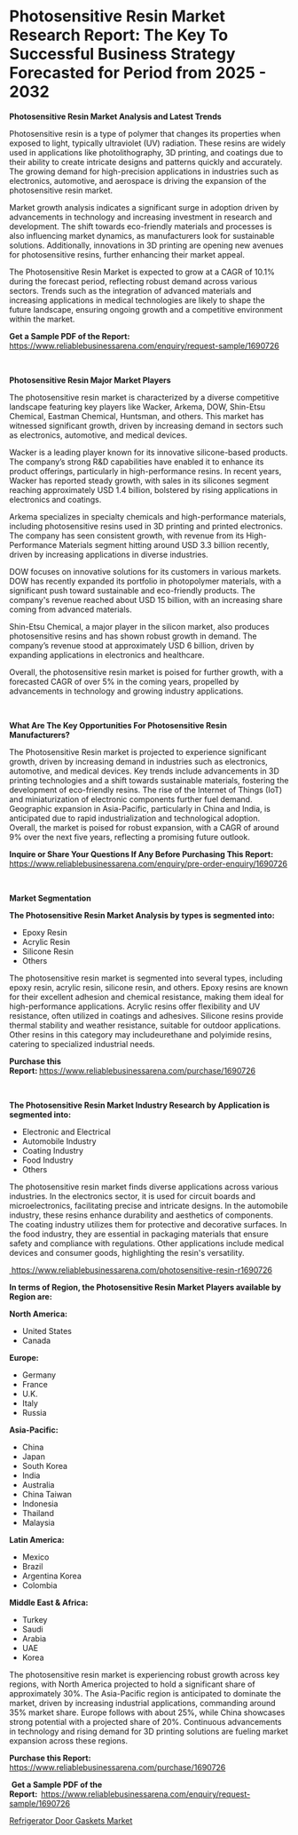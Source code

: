 <p><h1>Photosensitive Resin Market Research Report: The Key To Successful Business Strategy Forecasted for Period from 2025 - 2032</h1></p><p><strong>Photosensitive Resin Market Analysis and Latest Trends</strong></p>
<p><p>Photosensitive resin is a type of polymer that changes its properties when exposed to light, typically ultraviolet (UV) radiation. These resins are widely used in applications like photolithography, 3D printing, and coatings due to their ability to create intricate designs and patterns quickly and accurately. The growing demand for high-precision applications in industries such as electronics, automotive, and aerospace is driving the expansion of the photosensitive resin market.</p><p>Market growth analysis indicates a significant surge in adoption driven by advancements in technology and increasing investment in research and development. The shift towards eco-friendly materials and processes is also influencing market dynamics, as manufacturers look for sustainable solutions. Additionally, innovations in 3D printing are opening new avenues for photosensitive resins, further enhancing their market appeal.</p><p>The Photosensitive Resin Market is expected to grow at a CAGR of 10.1% during the forecast period, reflecting robust demand across various sectors. Trends such as the integration of advanced materials and increasing applications in medical technologies are likely to shape the future landscape, ensuring ongoing growth and a competitive environment within the market.</p></p>
<p><strong>Get a Sample PDF of the Report:&nbsp;</strong> <a href="https://www.reliablebusinessarena.com/enquiry/request-sample/1690726?utm_campaign=2146&utm_medium=2&utm_source=Github&utm_content=ia&utm_term=02042025&utm_id=photosensitive-resin">https://www.reliablebusinessarena.com/enquiry/request-sample/1690726</a></p>
<p>&nbsp;</p>
<p><strong>Photosensitive Resin Major Market Players</strong></p>
<p><p>The photosensitive resin market is characterized by a diverse competitive landscape featuring key players like Wacker, Arkema, DOW, Shin-Etsu Chemical, Eastman Chemical, Huntsman, and others. This market has witnessed significant growth, driven by increasing demand in sectors such as electronics, automotive, and medical devices.</p><p>Wacker is a leading player known for its innovative silicone-based products. The company’s strong R&D capabilities have enabled it to enhance its product offerings, particularly in high-performance resins. In recent years, Wacker has reported steady growth, with sales in its silicones segment reaching approximately USD 1.4 billion, bolstered by rising applications in electronics and coatings.</p><p>Arkema specializes in specialty chemicals and high-performance materials, including photosensitive resins used in 3D printing and printed electronics. The company has seen consistent growth, with revenue from its High-Performance Materials segment hitting around USD 3.3 billion recently, driven by increasing applications in diverse industries.</p><p>DOW focuses on innovative solutions for its customers in various markets. DOW has recently expanded its portfolio in photopolymer materials, with a significant push toward sustainable and eco-friendly products. The company's revenue reached about USD 15 billion, with an increasing share coming from advanced materials.</p><p>Shin-Etsu Chemical, a major player in the silicon market, also produces photosensitive resins and has shown robust growth in demand. The company’s revenue stood at approximately USD 6 billion, driven by expanding applications in electronics and healthcare.</p><p>Overall, the photosensitive resin market is poised for further growth, with a forecasted CAGR of over 5% in the coming years, propelled by advancements in technology and growing industry applications.</p></p>
<p>&nbsp;</p>
<p><strong>What Are The Key Opportunities For Photosensitive Resin Manufacturers?</strong></p>
<p><p>The Photosensitive Resin market is projected to experience significant growth, driven by increasing demand in industries such as electronics, automotive, and medical devices. Key trends include advancements in 3D printing technologies and a shift towards sustainable materials, fostering the development of eco-friendly resins. The rise of the Internet of Things (IoT) and miniaturization of electronic components further fuel demand. Geographic expansion in Asia-Pacific, particularly in China and India, is anticipated due to rapid industrialization and technological adoption. Overall, the market is poised for robust expansion, with a CAGR of around 9% over the next five years, reflecting a promising future outlook.</p></p>
<p><strong>Inquire or Share Your Questions If Any Before Purchasing This Report:</strong> <a href="https://www.reliablebusinessarena.com/enquiry/pre-order-enquiry/1690726?utm_campaign=2146&utm_medium=2&utm_source=Github&utm_content=ia&utm_term=02042025&utm_id=photosensitive-resin">https://www.reliablebusinessarena.com/enquiry/pre-order-enquiry/1690726</a></p>
<p>&nbsp;</p>
<p><strong>Market Segmentation</strong></p>
<p><strong>The Photosensitive Resin Market Analysis by types is segmented into:</strong></p>
<p><ul><li>Epoxy Resin</li><li>Acrylic Resin</li><li>Silicone Resin</li><li>Others</li></ul></p>
<p><p>The photosensitive resin market is segmented into several types, including epoxy resin, acrylic resin, silicone resin, and others. Epoxy resins are known for their excellent adhesion and chemical resistance, making them ideal for high-performance applications. Acrylic resins offer flexibility and UV resistance, often utilized in coatings and adhesives. Silicone resins provide thermal stability and weather resistance, suitable for outdoor applications. Other resins in this category may includeurethane and polyimide resins, catering to specialized industrial needs.</p></p>
<p><strong>Purchase this Report:&nbsp;</strong><a href="https://www.reliablebusinessarena.com/purchase/1690726?utm_campaign=2146&utm_medium=2&utm_source=Github&utm_content=ia&utm_term=02042025&utm_id=photosensitive-resin">https://www.reliablebusinessarena.com/purchase/1690726</a></p>
<p>&nbsp;</p>
<p><strong>The Photosensitive Resin Market Industry Research by Application is segmented into:</strong></p>
<p><ul><li>Electronic and Electrical</li><li>Automobile Industry</li><li>Coating Industry</li><li>Food Industry</li><li>Others</li></ul></p>
<p><p>The photosensitive resin market finds diverse applications across various industries. In the electronics sector, it is used for circuit boards and microelectronics, facilitating precise and intricate designs. In the automobile industry, these resins enhance durability and aesthetics of components. The coating industry utilizes them for protective and decorative surfaces. In the food industry, they are essential in packaging materials that ensure safety and compliance with regulations. Other applications include medical devices and consumer goods, highlighting the resin's versatility.</p></p>
<p><a href="https://www.reliablebusinessarena.com/photosensitive-resin-r1690726?utm_campaign=2146&utm_medium=2&utm_source=Github&utm_content=ia&utm_term=02042025&utm_id=photosensitive-resin">&nbsp;https://www.reliablebusinessarena.com/photosensitive-resin-r1690726</a></p>
<p><strong>In terms of Region, the Photosensitive Resin Market Players available by Region are:</strong></p>
<p>
    <p> <strong> North America: </strong>
        <ul>
            <li>United States</li>
            <li>Canada</li>
        </ul>
        </p> 
    <p> <strong> Europe: </strong>
        <ul>
            <li>Germany</li>
            <li>France</li>
            <li>U.K.</li>
            <li>Italy</li>
            <li>Russia</li>
        </ul>
        </p> 
    <p> <strong> Asia-Pacific: </strong>
        <ul>
            <li>China</li>
            <li>Japan</li>
            <li>South Korea</li>
            <li>India</li>
            <li>Australia</li>
            <li>China Taiwan</li>
            <li>Indonesia</li>
            <li>Thailand</li>
            <li>Malaysia</li>
        </ul>
        </p> 
    <p> <strong> Latin America: </strong>
        <ul>
            <li>Mexico</li>
            <li>Brazil</li>
            <li>Argentina Korea</li>
            <li>Colombia</li>
        </ul>
        </p> 
    <p> <strong> Middle East & Africa: </strong>
        <ul>
            <li>Turkey</li>
            <li>Saudi</li>
            <li>Arabia</li>
            <li>UAE</li>
            <li>Korea</li>
        </ul>
    </p>
    </p>
<p><p>The photosensitive resin market is experiencing robust growth across key regions, with North America projected to hold a significant share of approximately 30%. The Asia-Pacific region is anticipated to dominate the market, driven by increasing industrial applications, commanding around 35% market share. Europe follows with about 25%, while China showcases strong potential with a projected share of 20%. Continuous advancements in technology and rising demand for 3D printing solutions are fueling market expansion across these regions.</p></p>
<p><strong>Purchase this Report: </strong><a href="https://www.reliablebusinessarena.com/purchase/1690726?utm_campaign=2146&utm_medium=2&utm_source=Github&utm_content=ia&utm_term=02042025&utm_id=photosensitive-resin">https://www.reliablebusinessarena.com/purchase/1690726</a></p>
<p>&nbsp;<strong>Get a Sample PDF of the Report:&nbsp;&nbsp;</strong><a href="https://www.reliablebusinessarena.com/enquiry/request-sample/1690726?utm_campaign=2146&utm_medium=2&utm_source=Github&utm_content=ia&utm_term=02042025&utm_id=photosensitive-resin">https://www.reliablebusinessarena.com/enquiry/request-sample/1690726</a></p>
<p><strong></strong></p>
<p><p><a href="https://github.com/wileonie19657/Market-Research-Report-List-1/blob/main/refrigerator-door-gaskets-market.md?utm_campaign=2146&utm_medium=2&utm_source=Github&utm_content=ia&utm_term=02042025&utm_id=photosensitive-resin">Refrigerator Door Gaskets Market</a></p></p>